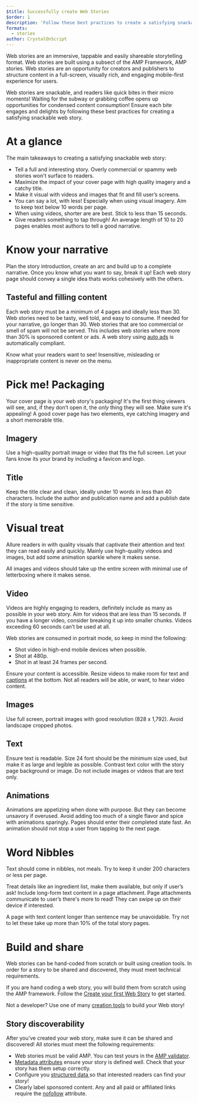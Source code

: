```yaml
---
$title: Successfully create Web Stories
$order: 1
description: 'Follow these best practices to create a satisfying snackable web story'
formats:
  - stories
author: CrystalOnScript
---
```


Web stories are an immersive, tappable and easily shareable storytelling format. Web stories are built using a subsect of the AMP Framework, AMP stories. Web stories are an opportunity for creators and publishers to structure content in a full-screen, visually rich, and engaging mobile-first experience for users.

Web stories are snackable, and readers like quick bites in their micro moments! Waiting for the subway or grabbing coffee opens up opportunities for condensed content consumption! Ensure each bite engages and delights by following these best practices for creating a satisfying snackable web story.



# At a glance

The main takeaways to creating a satisfying snackable web story:


*   Tell a full and interesting story. Overly commercial or spammy web stories won't surface to readers.
*   Maximize the impact of your cover page with high quality imagery and a catchy title.
*   Make it visual with videos and images that fit and fill user’s screens.
*   You can say a lot, with less! Especially when using visual imagery. Aim to keep text below 10 words per page.
*   When using videos, shorter are are best. Stick to less than 15 seconds.
*   Give readers something to tap through! An average length of 10 to 20 pages enables most authors to tell a good narrative.


# Know your narrative 

Plan the story introduction, create an arc and build up to a complete narrative. Once you know what you want to say, break it up! Each web story page should convey a single idea thats works cohesively with the others. 


## Tasteful and filling content

Each web story must be a minimum of 4 pages and ideally less than 30. Web stories need to be tasty, well told, and easy to consume. If needed for your narrative, go longer than 30. Web stories that are too commercial or smell of spam will not be served. This includes web stories where more than 30% is sponsored content or ads. A web story using [auto ads](../develop/advertise_amp_stories.md?format=stories) is automatically compliant.

Know what your readers want to see! Insensitive, misleading or inappropriate content is never on the menu. 


# Pick me! Packaging

Your cover page is your web story's packaging! It's the first thing viewers will see, and, if they don’t open it, the _only_ thing they will see. Make sure it's appealing! A good cover page has two elements, eye catching imagery and a short memorable title. 


## Imagery

Use a high-quality portrait image or video that fits the full screen. Let your fans know its your brand by including a favicon and logo. 


## Title

Keep the title clear and clean, ideally under 10 words in less than 40 characters. Include the author and publication name and add a publish date if the story is time sensitive.


# Visual treat

Allure readers in with quality visuals that captivate their attention and text they can read easily and quickly. Mainly use high-quality videos and images, but add some animation sparkle where it makes sense. 

All images and videos should take up the entire screen with minimal use of letterboxing where it makes sense. 


## Video

Videos are highly engaging to readers, definitely include as many as possible in your web story. Aim for videos that are less than 15 seconds. If you have a longer video, consider breaking it up into smaller chunks. Videos exceeding 60 seconds can’t be used at all. 

Web stories are consumed in portrait mode, so keep in mind the following:



*   Shot video in high-end mobile devices when possible. 
*   Shot at 480p.
*   Shot in at least 24 frames per second.

Ensure your content is accessible. Resize videos to make room for text and [captions](https://developer.mozilla.org/en-US/docs/Web/HTML/Element/track) at the bottom. Not all readers will be able, or want, to hear video content.


## Images

Use full screen, portrait images with good resolution (828 x 1,792). Avoid landscape cropped photos. 


## Text

Ensure text is readable. Size 24 font should be the minimum size used, but make it as large and legible as possible. Contrast text color with the story page background or image. Do not include images or videos that are text only.  


## Animations

Animations are appetizing when done with purpose. But they can become unsavory if overused. Avoid adding too much of a single flavor and spice with animations sparingly. Pages should enter their completed state fast. An animation should not stop a user from tapping to the next page.


# Word Nibbles

Text should come in nibbles, not meals. Try to keep it under 200 characters or less per page.

Treat details like an ingredient list, make them available, but only if user’s ask! Include long-form text content in a page attachment. Page attachments communicate to user’s there's more to read! They can swipe up on their device if interested. 

A page with text content longer than sentence may be unavoidable. Try not to let these take up more than 10% of the total story pages. 


# Build and share 

Web stories can be hand-coded from scratch or built using creation tools. In order for a story to be shared and discovered, they must meet technical requirements. 

If you are hand coding a web story, you will build them from scratch using the AMP framework. Follow the [Create your first Web Story](visual_story/index.md) to get started. 

Not a developer? Use one of many [creation tools](../../tools.html?format=stories) to build your Web story!



## Story discoverability 

After you’ve created your web story, make sure it can be shared and discovered! All stories must meet the following requirements: 


*   Web stories must be valid AMP. You can test yours in the [AMP validator](https://validator.ampproject.org/). 
*   [Metadata attributes](../../../documentation/components/reference/amp-story.md) ensure your story is defined well. Check that your story has them setup correctly.
*   Configure you [structured data ](https://developers.google.com/search/docs/guides/sd-policies)so that interested readers can find your story! 
*   Clearly label sponsored content. Any and all paid or affiliated links require the [nofollow](https://support.google.com/webmasters/answer/96569?hl=en) attribute.
